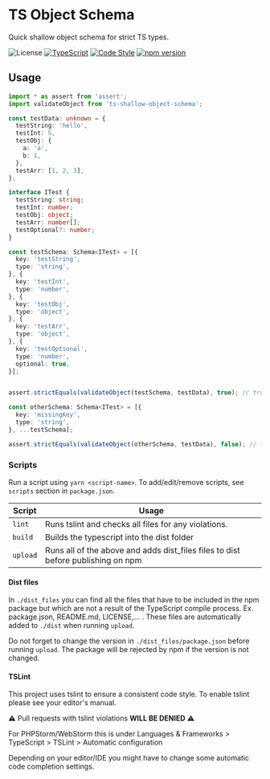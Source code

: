 # TS Object Schema

Quick shallow object schema for strict TS types.

![License](https://img.shields.io/github/license/jannes-io/ts-object-schema)
[![TypeScript](https://img.shields.io/badge/%3C%2F%3E-TypeScript-blue)](https://www.typescriptlang.org/) 
[![Code Style](https://badgen.net/badge/code%20style/airbnb/ff5a5f?icon=airbnb)](https://github.com/airbnb/javascript)
[![npm version](http://img.shields.io/npm/v/ts-shallow-object-schema.svg?style=flat)](https://npmjs.org/package/ts-shallow-object-schema "View this project on npm")

## Usage

```typescript
import * as assert from 'assert';
import validateObject from 'ts-shallow-object-schema';

const testData: unknown = {
  testString: 'hello',
  testInt: 5,
  testObj: {
    a: 'a',
    b: 1,
  },
  testArr: [1, 2, 3],
};

interface ITest {
  testString: string;
  testInt: number;
  testObj: object;
  testArr: number[];
  testOptional?: number;
}

const testSchema: Schema<ITest> = [{
  key: 'testString',
  type: 'string',
}, {
  key: 'testInt',
  type: 'number',
}, {
  key: 'testObj',
  type: 'object',
}, {
  key: 'testArr',
  type: 'object',
}, {
  key: 'testOptional',
  type: 'number',
  optional: true,
}];


assert.strictEquals(validateObject(testSchema, testData), true); // true

const otherSchema: Schema<ITest> = [{
  key: 'missingKey',
  type: 'string',
}, ...testSchema];

assert.strictEquals(validateObject(otherSchema, testData), false); // true
```

### Scripts

Run a script using `yarn <script-name>`. To add/edit/remove scripts, see `scripts` section in `package.json`.

| Script | Usage |
| --- | --- |
|`lint`|Runs tslint and checks all files for any violations.|
|`build`|Builds the typescript into the dist folder|
|`upload`|Runs all of the above and adds dist_files files to dist before publishing on npm|

#### Dist files
In `./dist_files` you can find all the files that have to be included in the npm package
but which are not a result of the TypeScript compile process. Ex. package.json, README.md, LICENSE,... .
These files are automatically added to `./dist` when running `upload`.

Do not forget to change the version in `./dist_files/package.json` before running `upload`.
The package will be rejected by npm if the version is not changed.

#### TSLint
This project uses tslint to ensure a consistent code style.
To enable tslint please see your editor's manual.

⚠ Pull requests with tslint violations **WILL BE DENIED** ⚠

For PHPStorm/WebStorm this is under
Languages & Frameworks > TypeScript > TSLint > Automatic configuration

Depending on your editor/IDE you might have to change some automatic code completion settings.